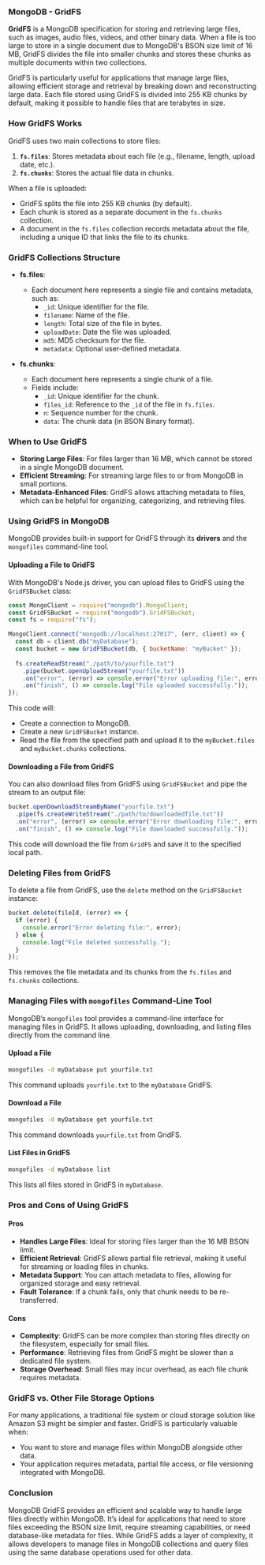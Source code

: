 ### **MongoDB - GridFS**

**GridFS** is a MongoDB specification for storing and retrieving large files, such as images, audio files, videos, and other binary data. When a file is too large to store in a single document due to MongoDB's BSON size limit of 16 MB, GridFS divides the file into smaller chunks and stores these chunks as multiple documents within two collections.

GridFS is particularly useful for applications that manage large files, allowing efficient storage and retrieval by breaking down and reconstructing large data. Each file stored using GridFS is divided into 255 KB chunks by default, making it possible to handle files that are terabytes in size.

### **How GridFS Works**

GridFS uses two main collections to store files:
1. **`fs.files`**: Stores metadata about each file (e.g., filename, length, upload date, etc.).
2. **`fs.chunks`**: Stores the actual file data in chunks.

When a file is uploaded:
- GridFS splits the file into 255 KB chunks (by default).
- Each chunk is stored as a separate document in the `fs.chunks` collection.
- A document in the `fs.files` collection records metadata about the file, including a unique ID that links the file to its chunks.

### **GridFS Collections Structure**

- **fs.files**:
  - Each document here represents a single file and contains metadata, such as:
    - `_id`: Unique identifier for the file.
    - `filename`: Name of the file.
    - `length`: Total size of the file in bytes.
    - `uploadDate`: Date the file was uploaded.
    - `md5`: MD5 checksum for the file.
    - `metadata`: Optional user-defined metadata.

- **fs.chunks**:
  - Each document here represents a single chunk of a file.
  - Fields include:
    - `_id`: Unique identifier for the chunk.
    - `files_id`: Reference to the `_id` of the file in `fs.files`.
    - `n`: Sequence number for the chunk.
    - `data`: The chunk data (in BSON Binary format).

### **When to Use GridFS**

- **Storing Large Files**: For files larger than 16 MB, which cannot be stored in a single MongoDB document.
- **Efficient Streaming**: For streaming large files to or from MongoDB in small portions.
- **Metadata-Enhanced Files**: GridFS allows attaching metadata to files, which can be helpful for organizing, categorizing, and retrieving files.

### **Using GridFS in MongoDB**

MongoDB provides built-in support for GridFS through its **drivers** and the `mongofiles` command-line tool.

#### **Uploading a File to GridFS**

With MongoDB's Node.js driver, you can upload files to GridFS using the `GridFSBucket` class:

```js
const MongoClient = require("mongodb").MongoClient;
const GridFSBucket = require("mongodb").GridFSBucket;
const fs = require("fs");

MongoClient.connect("mongodb://localhost:27017", (err, client) => {
  const db = client.db("myDatabase");
  const bucket = new GridFSBucket(db, { bucketName: "myBucket" });
  
  fs.createReadStream("./path/to/yourfile.txt")
    .pipe(bucket.openUploadStream("yourfile.txt"))
    .on("error", (error) => console.error("Error uploading file:", error))
    .on("finish", () => console.log("File uploaded successfully."));
});
```

This code will:
- Create a connection to MongoDB.
- Create a new `GridFSBucket` instance.
- Read the file from the specified path and upload it to the `myBucket.files` and `myBucket.chunks` collections.

#### **Downloading a File from GridFS**

You can also download files from GridFS using `GridFSBucket` and pipe the stream to an output file:

```js
bucket.openDownloadStreamByName("yourfile.txt")
  .pipe(fs.createWriteStream("./path/to/downloadedfile.txt"))
  .on("error", (error) => console.error("Error downloading file:", error))
  .on("finish", () => console.log("File downloaded successfully."));
```

This code will download the file from `GridFS` and save it to the specified local path.

### **Deleting Files from GridFS**

To delete a file from GridFS, use the `delete` method on the `GridFSBucket` instance:

```js
bucket.delete(fileId, (error) => {
  if (error) {
    console.error("Error deleting file:", error);
  } else {
    console.log("File deleted successfully.");
  }
});
```

This removes the file metadata and its chunks from the `fs.files` and `fs.chunks` collections.

### **Managing Files with `mongofiles` Command-Line Tool**

MongoDB’s `mongofiles` tool provides a command-line interface for managing files in GridFS. It allows uploading, downloading, and listing files directly from the command line.

#### **Upload a File**

```bash
mongofiles -d myDatabase put yourfile.txt
```

This command uploads `yourfile.txt` to the `myDatabase` GridFS.

#### **Download a File**

```bash
mongofiles -d myDatabase get yourfile.txt
```

This command downloads `yourfile.txt` from GridFS.

#### **List Files in GridFS**

```bash
mongofiles -d myDatabase list
```

This lists all files stored in GridFS in `myDatabase`.

### **Pros and Cons of Using GridFS**

#### **Pros**
- **Handles Large Files**: Ideal for storing files larger than the 16 MB BSON limit.
- **Efficient Retrieval**: GridFS allows partial file retrieval, making it useful for streaming or loading files in chunks.
- **Metadata Support**: You can attach metadata to files, allowing for organized storage and easy retrieval.
- **Fault Tolerance**: If a chunk fails, only that chunk needs to be re-transferred.

#### **Cons**
- **Complexity**: GridFS can be more complex than storing files directly on the filesystem, especially for small files.
- **Performance**: Retrieving files from GridFS might be slower than a dedicated file system.
- **Storage Overhead**: Small files may incur overhead, as each file chunk requires metadata.

### **GridFS vs. Other File Storage Options**

For many applications, a traditional file system or cloud storage solution like Amazon S3 might be simpler and faster. GridFS is particularly valuable when:
- You want to store and manage files within MongoDB alongside other data.
- Your application requires metadata, partial file access, or file versioning integrated with MongoDB.

### **Conclusion**

MongoDB GridFS provides an efficient and scalable way to handle large files directly within MongoDB. It’s ideal for applications that need to store files exceeding the BSON size limit, require streaming capabilities, or need database-like metadata for files. While GridFS adds a layer of complexity, it allows developers to manage files in MongoDB collections and query files using the same database operations used for other data.
